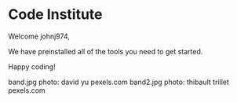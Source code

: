 # Code Institute

Welcome johnj974,

We have preinstalled all of the tools you need to get started.

Happy coding!

band.jpg photo: david yu pexels.com
band2.jpg photo: thibault trillet pexels.com
